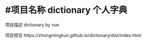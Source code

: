 #项目名称 dictionary 个人字典
====  

<p>项目描述 dictionary by vue</p>
<p>项目预览 https://zhongmingkun.github.io/dictionary/dist/index.html</p>
